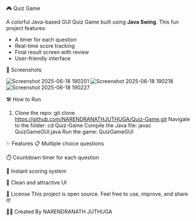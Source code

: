 🎮 Quiz Game

A colorful Java-based GUI Quiz Game built using **Java Swing**. This fun project features:
- A timer for each question
- Real-time score tracking
- Final result screen with review
- User-friendly interface

📸 Screenshots

![Screenshot 2025-06-18 190201](https://github.com/user-attachments/assets/77c410bc-0e54-4722-8c57-3e25e13ee0a6)
![Screenshot 2025-06-18 190218](https://github.com/user-attachments/assets/db2e3e7f-12ac-460b-9491-b474b945aa7d)
![Screenshot 2025-06-18 190227](https://github.com/user-attachments/assets/e748d97a-70a8-4b31-94ec-cd0452956f41)


🛠️ How to Run

1. Clone the repo:
   git clone https://github.com/NARENDRANATHJUTHUGA/Quiz-Game.git
Navigate to the folder:
cd Quiz-Game
Compile the Java file:
javac QuizGameGUI.java
Run the game:
QuizGameGUI

✨ Features
📋 Multiple choice questions

⏱️ Countdown timer for each question

💯 Instant scoring system

🎨 Clean and attractive UI

📄 License
This project is open source. Feel free to use, improve, and share it!

🙋‍♂️ Created By
NARENDRANATH JUTHUGA
